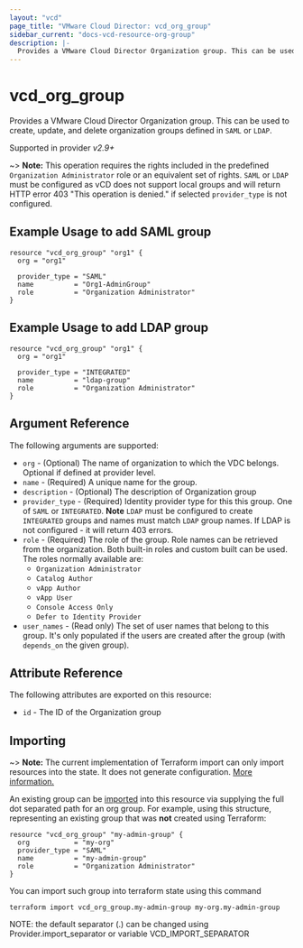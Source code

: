 ```yaml
---
layout: "vcd"
page_title: "VMware Cloud Director: vcd_org_group"
sidebar_current: "docs-vcd-resource-org-group"
description: |-
  Provides a VMware Cloud Director Organization group. This can be used to create, update, and delete organization groups defined in SAML or LDAP.
---
```


# vcd\_org\_group

Provides a VMware Cloud Director Organization group. This can be used to create, update, and delete
organization groups defined in `SAML` or `LDAP`.

Supported in provider *v2.9+*

~> **Note:** This operation requires the rights included in the predefined `Organization
Administrator` role or an equivalent set of rights. `SAML` or `LDAP` must be configured as vCD
does not support local groups and will return HTTP error 403 "This operation is denied." if selected
`provider_type` is not configured.

## Example Usage to add SAML group

```hcl
resource "vcd_org_group" "org1" {
  org = "org1"

  provider_type = "SAML"
  name          = "Org1-AdminGroup"
  role          = "Organization Administrator"
}
```

## Example Usage to add LDAP group

```hcl
resource "vcd_org_group" "org1" {
  org = "org1"

  provider_type = "INTEGRATED"
  name          = "ldap-group"
  role          = "Organization Administrator"
}
```


## Argument Reference

The following arguments are supported:

* `org` - (Optional) The name of organization to which the VDC belongs. Optional if defined at provider level.
* `name` - (Required) A unique name for the group.
* `description` - (Optional) The description of Organization group
* `provider_type` - (Required) Identity provider type for this this group. One of `SAML` or
  `INTEGRATED`. **Note** `LDAP` must be configured to create `INTEGRATED` groups and names must
  match `LDAP` group names. If LDAP is not configured - it will return 403 errors.
* `role` - (Required) The role of the group. Role names can be retrieved from the organization. Both built-in roles and
  custom built can be used. The roles normally available are:
    * `Organization Administrator`
    * `Catalog Author`
    * `vApp Author`
    * `vApp User`
    * `Console Access Only`
    * `Defer to Identity Provider`
* `user_names` - (Read only) The set of user names that belong to this group. It's only populated if the users
  are created after the group (with `depends_on` the given group).

## Attribute Reference

The following attributes are exported on this resource:

* `id` - The ID of the Organization group

## Importing

~> **Note:** The current implementation of Terraform import can only import resources into the state. It does not generate
configuration. [More information.][docs-import]

An existing group can be [imported][docs-import] into this resource via supplying the full dot separated path for an
org group. For example, using this structure, representing an existing group that was **not** created using Terraform:

```hcl
resource "vcd_org_group" "my-admin-group" {
  org           = "my-org"
  provider_type = "SAML"
  name          = "my-admin-group"
  role          = "Organization Administrator"
}
```

You can import such group into terraform state using this command

```
terraform import vcd_org_group.my-admin-group my-org.my-admin-group
```

NOTE: the default separator (.) can be changed using Provider.import_separator or variable VCD_IMPORT_SEPARATOR

[docs-import]:https://www.terraform.io/docs/import/
